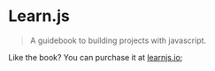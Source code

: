 # Learn.js
> A guidebook to building projects with javascript.

Like the book? You can purchase it at [learnjs.io](http://learnjs.io);
